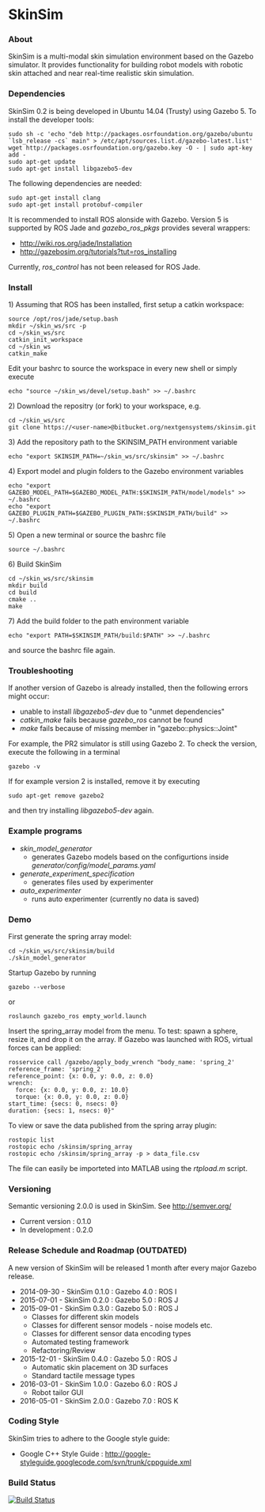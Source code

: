 # SkinSim

### About
SkinSim is a multi-modal skin simulation environment based on the Gazebo simulator. It provides functionality for building robot models with robotic skin attached and near real-time realistic skin simulation.

### Dependencies
SkinSim 0.2 is being developed in Ubuntu 14.04 (Trusty) using Gazebo 5. To install the developer tools: 
```
sudo sh -c 'echo "deb http://packages.osrfoundation.org/gazebo/ubuntu `lsb_release -cs` main" > /etc/apt/sources.list.d/gazebo-latest.list'
wget http://packages.osrfoundation.org/gazebo.key -O - | sudo apt-key add -
sudo apt-get update
sudo apt-get install libgazebo5-dev
```
The following dependencies are needed:
```
sudo apt-get install clang  
sudo apt-get install protobuf-compiler
```
It is recommended to install ROS alonside with Gazebo. Version 5 is supported by ROS Jade and *gazebo_ros_pkgs* provides several wrappers:

- http://wiki.ros.org/jade/Installation
- http://gazebosim.org/tutorials?tut=ros_installing

Currently, *ros_control* has not been released for ROS Jade. 

### Install
1\) Assuming that ROS has been installed, first setup a catkin workspace:

    source /opt/ros/jade/setup.bash
    mkdir ~/skin_ws/src -p
    cd ~/skin_ws/src
    catkin_init_workspace
    cd ~/skin_ws
    catkin_make

Edit your bashrc to source the workspace in every new shell or simply execute

    echo "source ~/skin_ws/devel/setup.bash" >> ~/.bashrc

2\) Download the repositry (or fork) to your workspace, e.g. 

    cd ~/skin_ws/src
    git clone https://<user-name>@bitbucket.org/nextgensystems/skinsim.git

3\) Add the repository path to the SKINSIM_PATH environment variable

    echo "export SKINSIM_PATH=~/skin_ws/src/skinsim" >> ~/.bashrc

4\) Export model and plugin folders to the Gazebo environment variables

    echo "export GAZEBO_MODEL_PATH=$GAZEBO_MODEL_PATH:$SKINSIM_PATH/model/models" >> ~/.bashrc
    echo "export GAZEBO_PLUGIN_PATH=$GAZEBO_PLUGIN_PATH:$SKINSIM_PATH/build" >> ~/.bashrc

5\) Open a new terminal or source the bashrc file

    source ~/.bashrc

6\) Build SkinSim

    cd ~/skin_ws/src/skinsim
    mkdir build
    cd build
    cmake ..
    make

7\) Add the build folder to the path environment variable

    echo "export PATH=$SKINSIM_PATH/build:$PATH" >> ~/.bashrc

and source the bashrc file again.

### Troubleshooting
If another version of Gazebo is already installed, then the following errors might occur:

- unable to install *libgazebo5-dev* due to "unmet dependencies"
- *catkin_make* fails because *gazebo_ros* cannot be found
- *make* fails because of missing member in "gazebo::physics::Joint"

For example, the PR2 simulator is still using Gazebo 2. To check the version, execute the following in a terminal
```
gazebo -v
```
If for example version 2 is installed, remove it by executing
```
sudo apt-get remove gazebo2
```
and then try installing *libgazebo5-dev* again.

### Example programs

- *skin_model_generator*
    - generates Gazebo models based on the configurtions inside *generator/config/model_params.yaml* 
- *generate_experiment_specification*
    - generates files used by experimenter
- *auto_experimenter*
    - runs auto experimenter (currently no data is saved) 

### Demo
First generate the spring array model:

    cd ~/skin_ws/src/skinsim/build
    ./skin_model_generator

Startup Gazebo by running 

    gazebo --verbose

or

    roslaunch gazebo_ros empty_world.launch

Insert the spring_array model from the menu. To test: spawn a sphere, resize it, and drop it on the array.
If Gazebo was launched with ROS, virtual forces can be applied:
```
rosservice call /gazebo/apply_body_wrench "body_name: 'spring_2'
reference_frame: 'spring_2'
reference_point: {x: 0.0, y: 0.0, z: 0.0}
wrench:
  force: {x: 0.0, y: 0.0, z: 10.0}
  torque: {x: 0.0, y: 0.0, z: 0.0}
start_time: {secs: 0, nsecs: 0}
duration: {secs: 1, nsecs: 0}" 
```
To view or save the data published from the spring array plugin:

    rostopic list
    rostopic echo /skinsim/spring_array
    rostopic echo /skinsim/spring_array -p > data_file.csv

The file can easily be importeted into MATLAB using the *rtpload.m* script.

### Versioning
Semantic versioning 2.0.0 is used in SkinSim. See http://semver.org/

- Current version : 0.1.0
- In development  : 0.2.0

### Release Schedule and Roadmap (OUTDATED)
A new version of SkinSim will be released 1 month after every major Gazebo release.

- 2014-09-30 - SkinSim 0.1.0 : Gazebo 4.0 : ROS I
- 2015-07-01 - SkinSim 0.2.0 : Gazebo 5.0 : ROS J
- 2015-09-01 - SkinSim 0.3.0 : Gazebo 5.0 : ROS J
    - Classes for different skin models
    - Classes for different sensor models - noise models etc.
    - Classes for different sensor data encoding types
    - Automated testing framework
    - Refactoring/Review
- 2015-12-01 - SkinSim 0.4.0 : Gazebo 5.0 : ROS J
    - Automatic skin placement on 3D surfaces
    - Standard tactile message types
- 2016-03-01 - SkinSim 1.0.0 : Gazebo 6.0 : ROS J
    - Robot tailor GUI
- 2016-05-01 - SkinSim 2.0.0 : Gazebo 7.0 : ROS K

### Coding Style

SkinSim tries to adhere to the Google style guide:

- Google C++ Style Guide : http://google-styleguide.googlecode.com/svn/trunk/cppguide.xml

### Build Status

[![Build Status](https://drone.io/bitbucket.org/nextgensystems/skinsim/status.png)](https://drone.io/bitbucket.org/nextgensystems/skinsim/latest)
